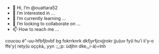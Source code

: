 - 👋 Hi, I’m @ouattara52
- 👀 I’m interested in ...
- 🌱 I’m currently learning ...
- 💞️ I’m looking to collaborate on ...
- 📫 How to reach me ...

<!---coucocu je suis nouveau et j'aimerais Ëtre un grand informaticien 
ouattara52/ouattara52 is a ✨ special ✨ repository because its `README.md` (this file) appears on your GitHub profile.
You can click the Preview link to take a look at your changes.
--->
coucou é"-uu-hfbfjbvbf bg fokrrknrk dkfjyrfjcvjjrokr  jju(uv fy(i hu'i ii'y-o  ffe'y( rety(u oççèà_ yyn :;,;p:  	ùdjhn dke_,i-à)=lnh
